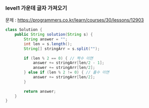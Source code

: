 ### level1 가운데 글자 가져오기

문제 : https://programmers.co.kr/learn/courses/30/lessons/12903

```java
class Solution {
    public String solution(String s) {
        String answer = "";
        int len = s.length();
        String[] stringArr = s.split("");
        
        if (len % 2 == 0) { // 짝수 이면
            answer += stringArr[len/2 - 1];
            answer += stringArr[len/2];
        } else if (len % 2 != 0) { // 홀수 이면
            answer += stringArr[len/2];
        }
        
        return answer;
    }
}
```